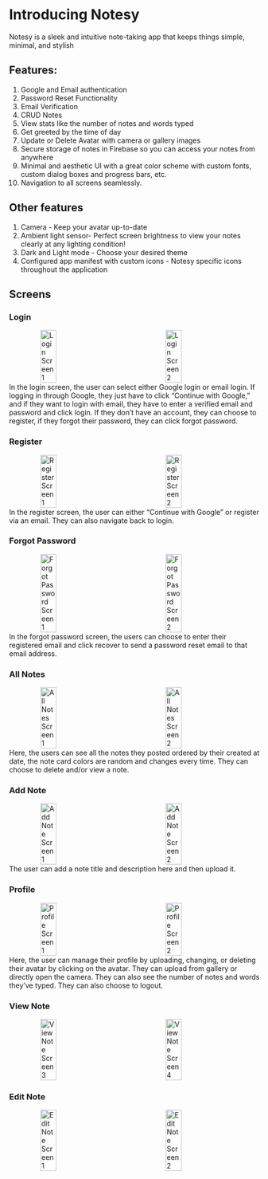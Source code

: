 # Introducing Notesy
Notesy is a sleek and intuitive note-taking app that keeps things simple, minimal, and stylish

## Features:
1. Google and Email authentication
2. Password Reset Functionality
3. Email Verification
4. CRUD Notes
5. View stats like the number of notes and words typed
6. Get greeted by the time of day
7. Update or Delete Avatar with camera or gallery images
8. Secure storage of notes in Firebase so you can access your notes from anywhere
9. Minimal and aesthetic UI with a great color scheme with custom fonts, custom dialog boxes and progress bars, etc.
10. Navigation to all screens seamlessly.

## Other features
1. Camera - Keep your avatar up-to-date
2. Ambient light sensor- Perfect screen brightness to view your notes clearly at any lighting condition!
3. Dark and Light mode - Choose your desired theme
4. Configured app manifest with custom icons - Notesy specific icons throughout the application

## Screens

### Login
<div style="display: flex; justify-content: space-around;">
    <img src="https://github.com/dinilgamage/Notesy/assets/113094888/8c802141-cb37-4c14-a496-41a1a315abee" alt="Login Screen 1" style="width: 25%;">
    <img src="https://github.com/dinilgamage/Notesy/assets/113094888/4acb1593-9796-4c81-b5bd-2a882d7a0752" alt="Login Screen 2" style="width: 25%;">
</div>
In the login screen, the user can select either Google login or email login. If logging in through Google, they just have to click “Continue with Google,” and if they want to login with email, they have to enter a verified email and password and click login. If they don’t have an account, they can choose to register, if they forgot their password, they can click forgot password.

### Register
<div style="display: flex; justify-content: space-around;">
    <img src="https://github.com/dinilgamage/Notesy/assets/113094888/f2781400-c2e6-403b-af8c-22bee99c01e1" alt="Register Screen 1" style="width: 25%;">
    <img src="https://github.com/dinilgamage/Notesy/assets/113094888/1490e4b6-e8e5-4680-9ee4-aca009f6d41d" alt="Register Screen 2" style="width: 25%;">
</div>
In the register screen, the user can either “Continue with Google” or register via an email. They can also navigate back to login.

### Forgot Password
<div style="display: flex; justify-content: space-around;">
    <img src="https://github.com/dinilgamage/Notesy/assets/113094888/d54e37ba-4a8d-4c1f-85a5-e2cd664e3c7f" alt="Forgot Password Screen 1" style="width: 25%;">
    <img src="https://github.com/dinilgamage/Notesy/assets/113094888/e47682dc-b829-4baf-b1dc-6bb1bea61497" alt="Forgot Password Screen 2" style="width: 25%;">
</div>
In the forgot password screen, the users can choose to enter their registered email and click recover to send a password reset email to that email address.

### All Notes
<div style="display: flex; justify-content: space-around;">
    <img src="https://github.com/dinilgamage/Notesy/assets/113094888/f9230f02-876a-4e06-892a-c6f9f8a68d6b" alt="All Notes Screen 1" style="width: 25%;">
    <img src="https://github.com/dinilgamage/Notesy/assets/113094888/60e83907-8b69-4ff9-8e07-67abcb999a41" alt="All Notes Screen 2" style="width: 25%;">
</div>
Here, the users can see all the notes they posted ordered by their created at date, the note card colors are random and changes every time. They can choose to delete and/or view a note.

### Add Note
<div style="display: flex; justify-content: space-around;">
    <img src="https://github.com/dinilgamage/Notesy/assets/113094888/6d93e1d3-8e18-45f1-a8c0-6baaa0c8c991" alt="Add Note Screen 1" style="width: 25%;">
    <img src="https://github.com/dinilgamage/Notesy/assets/113094888/899cb270-43a4-4783-b134-29ee9805ec70" alt="Add Note Screen 2" style="width: 25%;">
</div>
The user can add a note title and description here and then upload it.

### Profile
<div style="display: flex; justify-content: space-around;">
    <img src="https://github.com/dinilgamage/Notesy/assets/113094888/f00a69c6-fc4f-4139-85c6-0d3957285f55" alt="Profile Screen 1" style="width: 25%;">
    <img src="https://github.com/dinilgamage/Notesy/assets/113094888/59770513-71a4-459a-9ec2-32f8a4d8fafd" alt="Profile Screen 2" style="width: 25%;">
</div>
Here, the user can manage their profile by uploading, changing, or deleting their avatar by clicking on the avatar. They can upload from gallery or directly open the camera. They can also see the number of notes and words they’ve typed. They can also choose to logout.

### View Note
<div style="display: flex; justify-content: space-around;">
    <img src="https://github.com/dinilgamage/Notesy/assets/113094888/c6f7f564-8815-40e2-a573-be15e8ded204" alt="View Note Screen 3" style="width: 25%;">
    <img src="https://github.com/dinilgamage/Notesy/assets/113094888/ffd97304-816d-4774-9b79-df449c495db3" alt="View Note Screen 4" style="width: 25%;">
</div>


### Edit Note
<div style="display: flex; justify-content: space-around;">
    <img src="https://github.com/dinilgamage/Notesy/assets/113094888/f099af50-257a-48a3-b456-789e7998e7de" alt="Edit Note Screen 1" style="width: 25%;">
    <img src="https://github.com/dinilgamage/Notesy/assets/113094888/f4f5e7da-f51d-4c24-ac27-6520e25e4921" alt="Edit Note Screen 2" style="width: 25%;">
</div>


